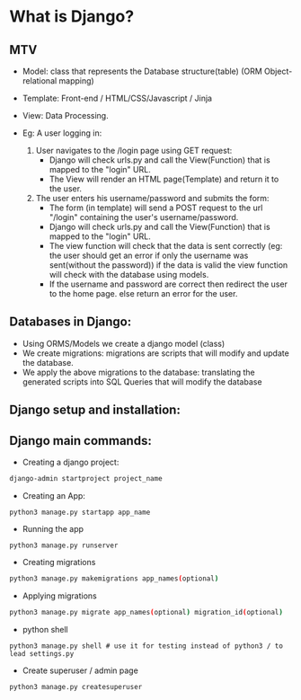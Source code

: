 # What is Django?


## MTV
* Model: class that represents the Database structure(table) (ORM Object-relational mapping)
* Template: Front-end / HTML/CSS/Javascript / Jinja
* View: Data Processing.

* Eg: A user logging in:
    1. User navigates to the /login page using GET request:
        - Django will check urls.py and call the View(Function) that is mapped to the "login" URL.
        - The View will render an HTML page(Template) and return it to the user.
    2. The user enters his username/password and submits the form:
        - The form (in template) will send a POST request to the url "/login" containing the user's username/password.
        - Django will check urls.py and call the View(Function) that is mapped to the "login" URL.
        - The view function will check that the data is sent correctly (eg: the user should get an error if only the username was sent(without the password)) if the data is valid the view function will check with the database using models.
        - If the username and password are correct then redirect the user to the home page. else return an error for the user.


## Databases in Django:
* Using ORMS/Models we create a django model (class)
* We create migrations: migrations are scripts that will modify and update the database.
* We apply the above migrations to the database: translating the generated scripts into SQL Queries that will modify the database
## Django setup and installation:

## Django main commands:
* Creating a django project:

```bash
django-admin startproject project_name
```

* Creating an App:
```
python3 manage.py startapp app_name
```
* Running the app
```
python3 manage.py runserver 
```
* Creating migrations
```bash
python3 manage.py makemigrations app_names(optional)
```
* Applying migrations
```bash
python3 manage.py migrate app_names(optional) migration_id(optional)
```
* python shell
```
python3 manage.py shell # use it for testing instead of python3 / to lead settings.py
```
* Create superuser / admin page
```bash
python3 manage.py createsuperuser
```        
